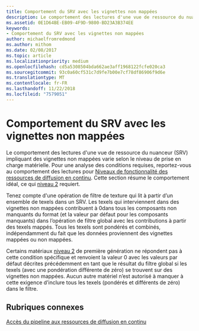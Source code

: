 ```yaml
---
title: Comportement du SRV avec les vignettes non mappées
description: Le comportement des lectures d'une vue de ressource du nuanceur (SRV) impliquant des vignettes non mappées varie selon le niveau de prise en charge matérielle.
ms.assetid: 0E1D64BE-EB09-4F9D-9800-BD23A3B374EE
keywords:
- Comportement du SRV avec les vignettes non mappées
author: michaelfromredmond
ms.author: mithom
ms.date: 02/08/2017
ms.topic: article
ms.localizationpriority: medium
ms.openlocfilehash: cd5a5308504bda662ae3aff1968122fcfe020ca3
ms.sourcegitcommit: 93c0a60cf531c7d9fe7b00e7cf78df86906f9d6e
ms.translationtype: MT
ms.contentlocale: fr-FR
ms.lasthandoff: 11/22/2018
ms.locfileid: "7579051"
---
```

# <a name="span-iddirect3dconceptssrvbehaviorwithnon-mappedtilesspansrv-behavior-with-non-mapped-tiles"></a><span id="direct3dconcepts.srv_behavior_with_non-mapped_tiles"></span>Comportement du SRV avec les vignettes non mappées


Le comportement des lectures d'une vue de ressource du nuanceur (SRV) impliquant des vignettes non mappées varie selon le niveau de prise en charge matérielle. Pour une analyse des conditions requises, reportez-vous au comportement des lectures pour [Niveaux de fonctionnalité des ressources de diffusion en continu](streaming-resources-features-tiers.md). Cette section résume le comportement idéal, ce qui [niveau 2](tier-2.md) requiert.

Tenez compte d'une opération de filtre de texture qui lit à partir d’un ensemble de texels dans un SRV. Les texels qui interviennent dans des vignettes non mappées contribuent à 0dans tous les composants non manquants du format (et la valeur par défaut pour les composants manquants) dans l’opération de filtre global avec les contributions à partir des texels mappés. Tous les texels sont pondérés et combinés, indépendamment du fait que les données proviennent des vignettes mappées ou non mappées.

Certains matériaux [niveau 2](tier-2.md) de première génération ne répondent pas à cette condition spécifique et renvoient la valeur 0 avec les valeurs par défaut décrites précédemment en tant que le résultat du filtre global si les texels (avec une pondération différente de zéro) se trouvent sur des vignettes non mappées. Aucun autre matériel n’est autorisé à manquer à cette exigence d’inclure tous les texels (pondérés et différents de zéro) dans le filtre.

## <a name="span-idrelated-topicsspanrelated-topics"></a><span id="related-topics"></span>Rubriques connexes


[Accès du pipeline aux ressources de diffusion en continu](pipeline-access-to-streaming-resources.md)

 

 




